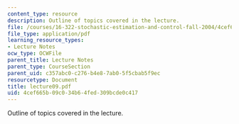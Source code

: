 ```yaml
---
content_type: resource
description: Outline of topics covered in the lecture.
file: /courses/16-322-stochastic-estimation-and-control-fall-2004/4cef665b09c034b64fed309bcde0c417_lecture09.pdf
file_type: application/pdf
learning_resource_types:
- Lecture Notes
ocw_type: OCWFile
parent_title: Lecture Notes
parent_type: CourseSection
parent_uid: c357abc0-c276-b4e8-7ab0-5f5cbab5f9ec
resourcetype: Document
title: lecture09.pdf
uid: 4cef665b-09c0-34b6-4fed-309bcde0c417
---
```

Outline of topics covered in the lecture.


